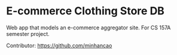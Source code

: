 # E-commerce Clothing Store DB
Web app that models an e-commerce aggregator site. For CS 157A semester project.

Contributor: https://github.com/minhancao
